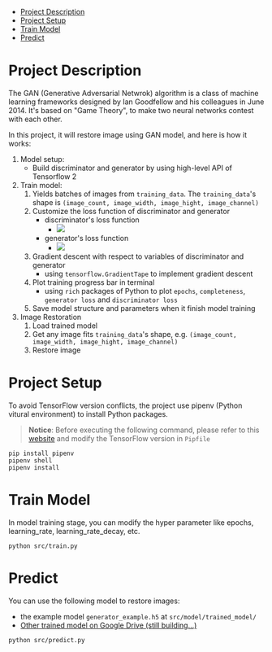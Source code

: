 - [Project Description](#project-description)
- [Project Setup](#project-setup)
- [Train Model](#train-model)
- [Predict](#predict)

# Project Description
The GAN (Generative Adversarial Netwrok) algorithm is a class of machine learning frameworks designed by Ian Goodfellow and his colleagues in June 2014. It's based on "Game Theory", to make two neural networks contest with each other.

In this project, it will restore image using GAN model, and here is how it works:
1. Model setup:
    - Build discriminator and generator by using high-level API of Tensorflow 2
2. Train model:
    1. Yields batches of images from `training_data`. The `training_data`'s shape is `(image_count, image_width, image_hight, image_channel)`
    2. Customize the loss function of discriminator and generator
        - discriminator's loss function
            - ![](https://i.imgur.com/bd0OoXI.png)
        - generator's loss function
            - ![](https://i.imgur.com/TbQ7Fia.png)
    3. Gradient descent with respect to variables of discriminator and generator
        - using `tensorflow.GradientTape` to implement gradient descent
    4. Plot training progress bar in terminal
        -  using `rich` packages of Python to plot `epochs`, `completeness`, `generator loss` and `discriminator loss`
    5. Save model structure and parameters when it finish model training
3. Image Restoration
    1. Load trained model
    2. Get any image fits `training_data`'s shape, e.g. `(image_count, image_width, image_hight, image_channel)`
    3. Restore image

# Project Setup
To avoid TensorFlow version conflicts, the project use pipenv (Python vitural environment) to install Python packages.

> **Notice**: Before executing the following command, please refer to this [website](https://www.tensorflow.org/install/source#linux) and modify the TensorFlow version in `Pipfile`

```
pip install pipenv
pipenv shell
pipenv install
```

# Train Model
In model training stage, you can modify the hyper parameter like epochs, learning_rate, learning_rate_decay, etc.

```
python src/train.py
```

# Predict
You can use the following model to restore images:
- the example model `generator_example.h5` at `src/model/trained_model/` 
- [Other trained model on Google Drive (still building...)](https://drive.google.com/drive/folders/1d431KDCVXYkCfmrGskXQ5vD4FXIJ8nUH?usp=sharing)

```
python src/predict.py
```
